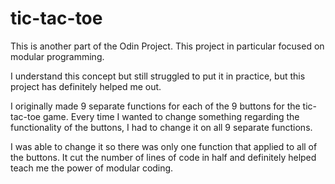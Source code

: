 # tic-tac-toe

This is another part of the Odin Project.
This project in particular focused on modular programming.

I understand this concept but still struggled to put it in practice, but this project has definitely helped me out.

I originally made 9 separate functions for each of the 9 buttons for the tic-tac-toe game.
Every time I wanted to change something regarding the functionality of the buttons, I had to change it on all 9 separate functions.

I was able to change it so there was only one function that applied to all of the buttons.
It cut the number of lines of code in half and definitely helped teach me the power of modular coding.
